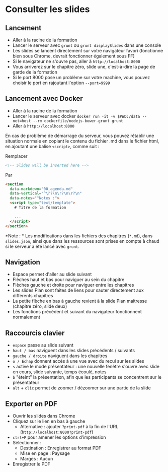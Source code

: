 # Consulter les slides
<!-- .slide: class="page-title" -->



## Lancement

- Aller à la racine de la formation
- Lancer le serveur avec `grunt` ou `grunt displaySlides` dans une console
- Les slides se lancent directement sur votre navigateur favori (fonctionne bien sous Chrome, devrait fonctionner également sous FF)
- Si le navigateur ne s'ouvre pas, aller à `http://localhost:8000`
- Vous arriverez sur le chapitre zéro, slide une, c'est-à-dire la page de garde de la formation
- Si le port 8000 pose un problème sur votre machine, vous pouvez choisir le port en rajoutant l'option `--port=9999`



## Lancement avec Docker

- Aller à la racine de la formation
- Lancer le serveur avec docker `docker run -it -v $PWD:/data --net=host --rm dockerfile/nodejs-bower-grunt grunt`
- Aller à `http://localhost:8000`

En cas de problème de démarrage du serveur, vous pouvez rétablir une situation normale en copiant le contenu du fichier .md dans le fichier html, en ajoutant une balise `<script>`, comme suit :

Remplacer
```html
<!-- Slides will be inserted here -->
```

Par
```html
<section
  data-markdown="00_agenda.md"
  data-vertical="^\r?\n\r?\n\r?\n"
  data-notes="^Notes :">
  <script type="text/template">
    # Titre de la formation

    ...
  </script>
</section>
```
*Note : * Les modifications dans les fichiers des chapitres (`*.md`), dans `slides.json`, ainsi que dans les ressources sont prises en compte à chaud si le serveur a été lancé avec `grunt`.



## Navigation

- Espace permet d'aller au slide suivant
- Flèches haut et bas pour naviguer au sein du chapitre
- Flèches gauche et droite pour naviguer entre les chapitres
- Les slides Plan sont faites de liens pour sauter directement aux différents chapitres
- La petite flèche en bas à gauche revient à la slide Plan maitresse (chapitre zéro, slide deux)
- Les fonctions précédent et suivant du navigateur fonctionnent normalement



## Raccourcis clavier

- `espace` passe au slide suivant
- `haut / bas` naviguent dans les slides précédents / suivants
- `gauche / droite` naviguent dans les chapitres
- `o / Echap` donnent accès à une vue avec du recul sur les slides
- `s` active le mode présentateur : une nouvelle fenêtre s'ouvre avec slide en cours, slide suivante, temps écoulé, notes
- `b` "éteint" la présentation, afin que les participants se concentrent sur le présentateur
- `alt` + `clic` permet de zoomer / dézoomer sur une partie de la slide



## Exporter en PDF

- Ouvrir les slides dans Chrome
- Cliquez sur le lien en bas à gauche
  - Alternative : ajouter `?print-pdf` à la fin de l'URL (`http://localhost:8000?print-pdf`)
- `ctrl+P` pour amener les options d'impression
- Sélectionner :
  - Destination : Enregistrer au format PDF
  - Mise en page : Paysage
  - Marges : Aucun
- Enregistrer le PDF
